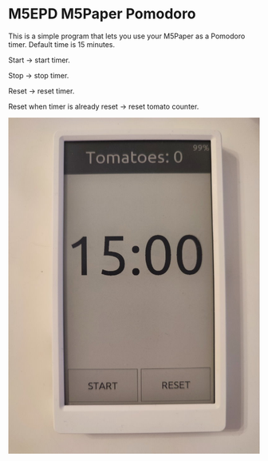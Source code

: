 # M5EPD M5Paper Pomodoro

This is a simple program that lets you use your M5Paper as a Pomodoro timer. Default time is 15 minutes.

Start -> start timer.

Stop -> stop timer.

Reset -> reset timer.

Reset when timer is already reset -> reset tomato counter.


![EPD Pomodoro Photo](M5EPD_Pomodoro.jpg?raw=true)
